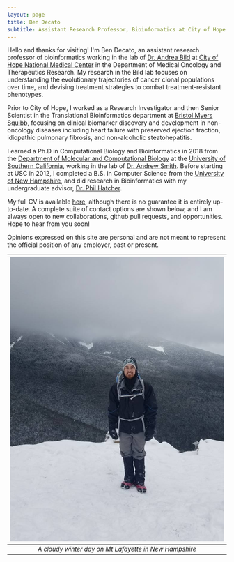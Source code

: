 ```yaml
---
layout: page
title: Ben Decato
subtitle: Assistant Research Professor, Bioinformatics at City of Hope
---
```


Hello and thanks for visiting! I'm Ben Decato, an assistant research professor
of bioinformatics working in the lab of [Dr. Andrea Bild](https://bildlab.org)
at [City of Hope National Medical Center](https://www.cityofhope.org)
in the Department of Medical Oncology and Therapeutics Research. My research
in the Bild lab focuses on understanding the evolutionary trajectories of
cancer clonal populations over time, and devising treatment strategies
to combat treatment-resistant phenotypes.

Prior to City of Hope, I worked as a Research Investigator and then Senior
Scientist in the Translational Bioinformatics department at
[Bristol Myers Squibb](www.bms.com), focusing on clinical biomarker discovery
and development in non-oncology diseases including heart failure with preserved
ejection fraction, idiopathic pulmonary fibrosis, and non-alcoholic steatohepatitis.

I earned a Ph.D in Computational Biology and Bioinformatics in 2018 from the
[Department of Molecular and Computational Biology](http://www.dornsife.usc.edu/cbb)
at the [University of Southern California](https://www.usc.edu), working in the
lab of [Dr. Andrew Smith](https://www.smithlabresearch.org). Before starting at
USC in 2012, I completed a B.S. in Computer Science from the
[University of New Hampshire](https://www.cs.unh.edu), and did research in
Bioinformatics with my undergraduate advisor, [Dr. Phil Hatcher](https://www.cs.unh.edu/~pjh).

My full CV is available [here](Papers/CV_BDecato_010121.pdf), although there is no guarantee
it is entirely up-to-date. A complete suite of contact options are shown below,
and I am always open to new collaborations, github pull requests, and
opportunities. Hope to hear from you soon!

Opinions expressed on this site are personal and are not meant to represent the
official position of any employer, past or present.

| ![me-2017.jpg](assets/img/me-2017.jpg) |
|:--:|
| *A cloudy winter day on Mt Lafayette in New Hampshire* |
